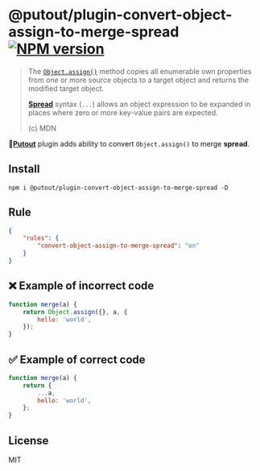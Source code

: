 # @putout/plugin-convert-object-assign-to-merge-spread [![NPM version][NPMIMGURL]][NPMURL]

[NPMIMGURL]: https://img.shields.io/npm/v/@putout/plugin-convert-object-assign-to-merge-spread.svg?style=flat&longCache=true
[NPMURL]: https://npmjs.org/package/@putout/plugin-convert-object-assign-to-merge-spread "npm"

> The [`Object.assign()`](https://developer.mozilla.org/en-US/docs/Web/JavaScript/Reference/Global_Objects/Object/assign) method copies all enumerable own properties from one or more source objects to a target object and returns the modified target object.
>
> [**Spread**](https://developer.mozilla.org/en-US/docs/Web/JavaScript/Reference/Operators/Spread_syntax) syntax (`...`) allows an object expression to be expanded in places where zero or more key-value pairs are expected.
>
> (c) MDN

🐊[**Putout**](https://github.com/coderaiser/putout) plugin adds ability to convert `Object.assign()` to merge **spread**.

## Install

```
npm i @putout/plugin-convert-object-assign-to-merge-spread -D
```

## Rule

```json
{
    "rules": {
        "convert-object-assign-to-merge-spread": "on"
    }
}
```

## ❌ Example of incorrect code

```js
function merge(a) {
    return Object.assign({}, a, {
        hello: 'world',
    });
}
```

## ✅ Example of correct code

```js
function merge(a) {
    return {
        ...a,
        hello: 'world',
    };
}
```

## License

MIT
